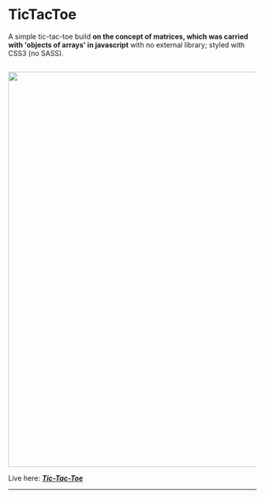 # TicTacToe
A simple tic-tac-toe build **on the concept of matrices, which was carried with 'objects of arrays' in javascript** with no external library; styled with CSS3 (no SASS).
##
<img src= "https://j9rxdq.dm.files.1drv.com/y4mcJzri3cn_XrgrkcYRfC0-aVE_OvZGromNuW4TcQB1zldxTho8MfRUINUj4-bl2CkJ1aKATJpYRmCIU1E95Ei1DHTH3ikTCWbjT3fIbbzcw4lvzYj_lsu-iO47heig4wWNy_jXkc-RfyFkfWSrajsU53TF8q81xIw5tQ-YTqrFSmTzIfWexU_er8bukjSddUEEiUGH-_tYH92qMnibue0sQ" width=800 />

Live here: *[**Tic-Tac-Toe**](https://project.esantosh.com/ttt)*
___
